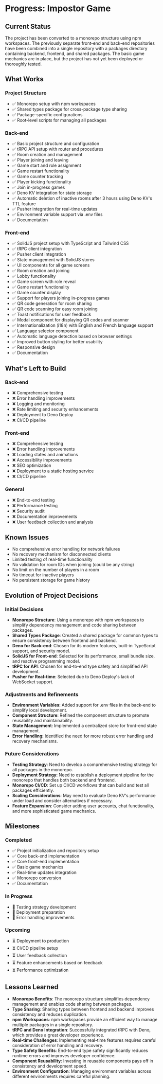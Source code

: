 # Progress: Impostor Game

## Current Status
The project has been converted to a monorepo structure using npm workspaces. The previously separate front-end and back-end repositories have been combined into a single repository with a packages directory containing backend, frontend, and shared packages. The basic game mechanics are in place, but the project has not yet been deployed or thoroughly tested.

## What Works

### Project Structure
- ✅ Monorepo setup with npm workspaces
- ✅ Shared types package for cross-package type sharing
- ✅ Package-specific configurations
- ✅ Root-level scripts for managing all packages

### Back-end
- ✅ Basic project structure and configuration
- ✅ tRPC API setup with router and procedures
- ✅ Room creation and management
- ✅ Player joining and leaving
- ✅ Game start and role assignment
- ✅ Game restart functionality
- ✅ Game counter tracking
- ✅ Player kicking functionality
- ✅ Join in-progress games
- ✅ Deno KV integration for state storage
- ✅ Automatic deletion of inactive rooms after 3 hours using Deno KV's TTL feature
- ✅ Pusher integration for real-time updates
- ✅ Environment variable support via .env files
- ✅ Documentation

### Front-end
- ✅ SolidJS project setup with TypeScript and Tailwind CSS
- ✅ tRPC client integration
- ✅ Pusher client integration
- ✅ State management with SolidJS stores
- ✅ UI components for all game screens
- ✅ Room creation and joining
- ✅ Lobby functionality
- ✅ Game screen with role reveal
- ✅ Game restart functionality
- ✅ Game counter display
- ✅ Support for players joining in-progress games
- ✅ QR code generation for room sharing
- ✅ QR code scanning for easy room joining
- ✅ Toast notifications for user feedback
- ✅ Modal component for displaying QR codes and scanner
- ✅ Internationalization (i18n) with English and French language support
- ✅ Language selector component
- ✅ Automatic language detection based on browser settings
- ✅ Improved button styling for better usability
- ✅ Responsive design
- ✅ Documentation

## What's Left to Build

### Back-end
- ❌ Comprehensive testing
- ❌ Error handling improvements
- ❌ Logging and monitoring
- ❌ Rate limiting and security enhancements
- ❌ Deployment to Deno Deploy
- ❌ CI/CD pipeline

### Front-end
- ❌ Comprehensive testing
- ❌ Error handling improvements
- ❌ Loading states and animations
- ❌ Accessibility improvements
- ❌ SEO optimization
- ❌ Deployment to a static hosting service
- ❌ CI/CD pipeline

### General
- ❌ End-to-end testing
- ❌ Performance testing
- ❌ Security audit
- ❌ Documentation improvements
- ❌ User feedback collection and analysis

## Known Issues
- No comprehensive error handling for network failures
- No recovery mechanism for disconnected clients
- Limited testing of real-time functionality
- No validation for room IDs when joining (could be any string)
- No limit on the number of players in a room
- No timeout for inactive players
- No persistent storage for game history

## Evolution of Project Decisions

### Initial Decisions
- **Monorepo Structure**: Using a monorepo with npm workspaces to simplify dependency management and code sharing between packages.
- **Shared Types Package**: Created a shared package for common types to ensure consistency between frontend and backend.
- **Deno for Back-end**: Chosen for its modern features, built-in TypeScript support, and security model.
- **SolidJS for Front-end**: Selected for its performance, small bundle size, and reactive programming model.
- **tRPC for API**: Chosen for end-to-end type safety and simplified API development.
- **Pusher for Real-time**: Selected due to Deno Deploy's lack of WebSocket support.

### Adjustments and Refinements
- **Environment Variables**: Added support for .env files in the back-end to simplify local development.
- **Component Structure**: Refined the component structure to promote reusability and maintainability.
- **State Management**: Implemented a centralized store for front-end state management.
- **Error Handling**: Identified the need for more robust error handling and recovery mechanisms.

### Future Considerations
- **Testing Strategy**: Need to develop a comprehensive testing strategy for all packages in the monorepo.
- **Deployment Strategy**: Need to establish a deployment pipeline for the monorepo that handles both backend and frontend.
- **Monorepo CI/CD**: Set up CI/CD workflows that can build and test all packages efficiently.
- **Scaling Considerations**: May need to evaluate Deno KV's performance under load and consider alternatives if necessary.
- **Feature Expansion**: Consider adding user accounts, chat functionality, and more sophisticated game mechanics.

## Milestones

### Completed
- ✅ Project initialization and repository setup
- ✅ Core back-end implementation
- ✅ Core front-end implementation
- ✅ Basic game mechanics
- ✅ Real-time updates integration
- ✅ Monorepo conversion
- ✅ Documentation

### In Progress
- 🔄 Testing strategy development
- 🔄 Deployment preparation
- 🔄 Error handling improvements

### Upcoming
- ⏳ Deployment to production
- ⏳ CI/CD pipeline setup
- ⏳ User feedback collection
- ⏳ Feature enhancements based on feedback
- ⏳ Performance optimization

## Lessons Learned
- **Monorepo Benefits**: The monorepo structure simplifies dependency management and enables code sharing between packages.
- **Type Sharing**: Sharing types between frontend and backend improves consistency and reduces duplication.
- **npm Workspaces**: npm workspaces provide an efficient way to manage multiple packages in a single repository.
- **tRPC and Deno Integration**: Successfully integrated tRPC with Deno, which provides a great developer experience.
- **Real-time Challenges**: Implementing real-time features requires careful consideration of error handling and recovery.
- **Type Safety Benefits**: End-to-end type safety significantly reduces runtime errors and improves developer confidence.
- **Component Reusability**: Investing in reusable components pays off in consistency and development speed.
- **Environment Configuration**: Managing environment variables across different environments requires careful planning.
